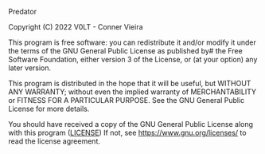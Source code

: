 Predator

Copyright (C) 2022 V0LT - Conner Vieira 

This program is free software: you can redistribute it and/or modify it under the terms of the GNU General Public License as published by# the Free Software Foundation, either version 3 of the License, or (at your option) any later version.

This program is distributed in the hope that it will be useful, but WITHOUT ANY WARRANTY; without even the implied warranty of MERCHANTABILITY or FITNESS FOR A PARTICULAR PURPOSE. See the GNU General Public License for more details.

You should have received a copy of the GNU General Public License along with this program ([LICENSE](LICENSE)) If not, see https://www.gnu.org/licenses/ to read the license agreement.
